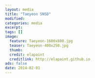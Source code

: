 ```yaml
---
layout: media
title: "Taeyeon SNSD"
modified:
categories: media
excerpt:
tags: []
image:
  feature: Taeyeon-1600x800.jpg
  teaser: Taeyeon-400x250.jpg
  thumb:
  credit: elapaint
  creditlink: http://elapaint.github.io
ads: false
date: 2014-02-01
---
```




